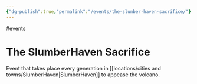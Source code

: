 ```yaml
---
{"dg-publish":true,"permalink":"/events/the-slumber-haven-sacrifice/"}
---
```


#events 
# The SlumberHaven Sacrifice

Event that takes place every generation in [[locations/cities and towns/SlumberHaven\|SlumberHaven]] to appease the volcano.